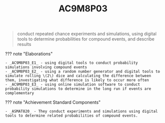 ﻿---
tags: australian-curriculum
title: AC9M8P03
type: note
---
> conduct repeated chance experiments and simulations, using digital tools to determine probabilities for compound events, and describe results

??? note "Elaborations"

	- _AC9M8P03_E1_ - using digital tools to conduct probability simulations involving compound events
	- _AC9M8P03_E2_ - using a random number generator and digital tools to simulate rolling \(2\) dice and calculating the difference between them, investigating what difference is likely to occur more often
	- _AC9M8P03_E3_ - using online simulation software to conduct probability simulations to determine in the long run if events are complementary
??? note "Achievement Standard Components"

	- _ASMAT820_ - They conduct experiments and simulations using digital tools to determine related probabilities of compound events.